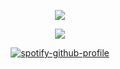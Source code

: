 
<div align="center">


<div align="center">


![](https://komarev.com/ghpvc/?username=nvdreclair&style=plastic&color=ff6ec7&label=⚝)


![](https://i.postimg.cc/JnZn1HCp/d1f7ff0601a2842e858d0bb941aebf23.jpg)


[![spotify-github-profile](https://spotify-github-profile.kittinanx.com/api/view?uid=314wofu4etpnb4n3jgtgwk5l4bqi&cover_image=true&theme=novatorem&show_offline=false&background_color=121212&interchange=true&bar_color=ffffff&bar_color_cover=false)](https://github.com/kittinan/spotify-github-profile)

<div align="center">
